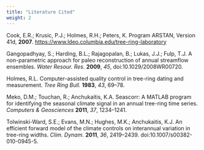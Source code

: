 ```yaml
---
title: "Literature Cited"
weight: 2
---
```


Cook, E.R.; Krusic, P.J.; Holmes, R.H.; Peters, K. Program
ARSTAN, Version 41d, **2007**.
https://www.ldeo.columbia.edu/tree-ring-laboratory

Gangopadhyay, S.; Harding, B.L.; Rajagopalan, B.; Lukas, J.J.;
Fulp, T.J. A non-parametric approach for paleo reconstruction of
annual streamflow ensembles. _Water Resour. Res._ **2009**, _45_,
doi:10.1029/2008WR00720.

Holmes, R.L. Computer-assisted quality control in tree-ring
dating and measurement. _Tree Ring Bull._ **1983**, _43_, 69–78.

Meko, D.M.; Touchan, R.; Anchukaitis, K.A. Seascorr: A MATLAB
program for identifying the seasonal climate signal in an annual
tree-ring time series. _Computers & Geosciences_ **2011**, _37_,
1234–1241.

Tolwinski-Ward, S.E.; Evans, M.N.; Hughes, M.K.; Anchukaitis,
K.J. An efficient forward model of the climate controls on
interannual variation in tree-ring widths. _Clim. Dynam._ **2011**,
_36_, 2419–2439. doi:10.1007/s00382-010-0945-5.
